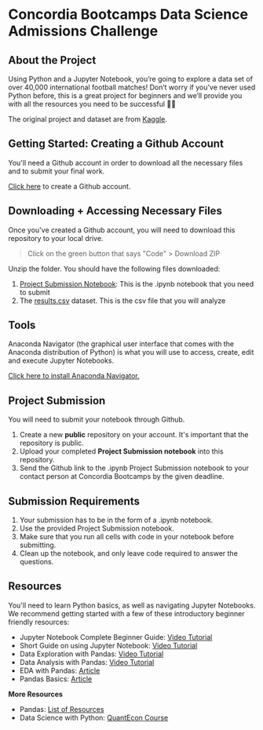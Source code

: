 # Concordia Bootcamps Data Science Admissions Challenge
## About the Project

Using Python and a Jupyter Notebook, you’re going to explore a data set of over 40,000 international football matches! Don’t worry if you’ve never used Python before, this is a great project for beginners and we’ll provide you with all the resources you need to be successful 💪🏽

The original project and dataset are from [Kaggle](https://www.kaggle.com/datasets/martj42/international-football-results-from-1872-to-2017).

## Getting Started: Creating a Github Account

You'll need a Github account in order to download all the necessary files and to submit your final work.

[Click here](https://github.com/) to create a Github account.

## Downloading + Accessing Necessary Files

Once you've created a Github account, you will need to download this repository to your local drive.
> Click on the green button that says "Code" > Download ZIP

Unzip the folder. You should have the following files downloaded:
1. [Project Submission Notebook](https://github.com/journey-education/ds-admissions-challenge/blob/master/Project%20Submission.ipynb): This is the .ipynb notebook that you need to submit
2. The [results.csv](https://github.com/journey-education/ds-admissions-challenge/blob/master/results.csv) dataset. This is the csv file that you will analyze
   
## Tools
Anaconda Navigator (the graphical user interface that comes with the Anaconda distribution of Python) is what you will use to access, create, edit and execute Jupyter Notebooks.

[Click here to install Anaconda Navigator.](https://www.anaconda.com/download)

## Project Submission

You will need to submit your notebook through Github. 
1. Create a new **public** repository on your account. It's important that the repository is public.
2. Upload your completed **Project Submission notebook** into this repository.
3. Send the Github link to the .ipynb Project Submission notebook to your contact person at Concordia Bootcamps by the given deadline.

## Submission Requirements
1. Your submission has to be in the form of a .ipynb notebook.
2. Use the provided Project Submission notebook.
3. Make sure that you run all cells with code in your notebook before submitting.
4. Clean up the notebook, and only leave code required to answer the questions.

## Resources
You'll need to learn Python basics, as well as navigating Jupyter Notebooks. We recommend getting started with a few of these introductory beginner friendly resources:

- Jupyter Notebook Complete Beginner Guide: [Video Tutorial](https://www.youtube.com/watch?v=5pf0_bpNbkw)
- Short Guide on using Jupyter Notebook: [Video Tutorial](https://www.youtube.com/watch?v=IMrxB8Mq5KU)
- Data Exploration with Pandas: [Video Tutorial](https://www.youtube.com/watch?v=xi0vhXFPegw)
- Data Analysis with Pandas: [Video Tutorial](https://www.youtube.com/watch?v=Liv6eeb1VfE)
- EDA with Pandas: [Article](https://www.youtube.com/watch?v=Liv6eeb1VfE)
- Pandas Basics: [Article](https://medium.com/@drpa/pandas-basics-to-eda-a131b0badff7)

**More Resources**

- Pandas: [List of Resources](https://pandas.pydata.org/pandas-docs/stable/getting_started/tutorials.html)
- Data Science with Python: [QuantEcon Course](https://datascience.quantecon.org/)
